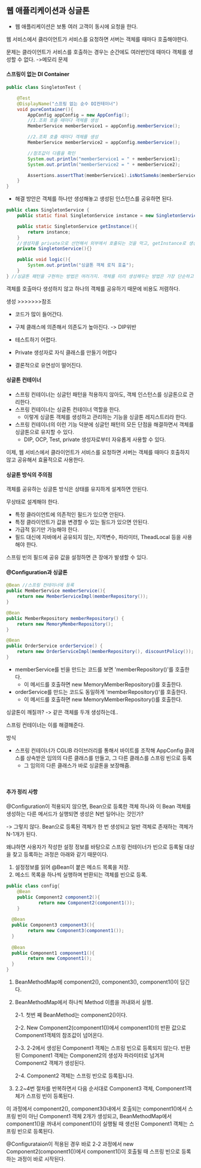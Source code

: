 ## 웹 애플리케이션과 싱글톤



* 웹 애플리케이션은 보통 여러 고객이 동시에 요청을 한다.

웹 서비스에서 클라이언트가 서비스를 요청하면 서버는 객체를 때마다 호출해야한다.

문제는 클라이언트가 서비스를 호출하는 경우는 순간에도 여러번인데 때마다 객체를 생성할 수 없다. ->메모리 문제



#### 스프링이 없는 DI Container

```java
public class SingletonTest {

    @Test
    @DisplayName("스프링 없는 순수 DI컨테이너")
    void pureContainer(){
        AppConfig appConfig = new AppConfig();
        //1.조회 호출 때마다 객체를 생성
        MemberService memberService1 = appConfig.memberService();

        //2.조회 호출 때마다 객체를 생성
        MemberService memberService2 = appConfig.memberService();

        //참조값이 다름을 확인
        System.out.println("memberService1 = " + memberService1);
        System.out.println("memberService2 = " + memberService2);

        Assertions.assertThat(memberService1).isNotSameAs(memberService2);
    }
}
```



* 해결 방안은 객체를 하나만 생성해놓고 생성된 인스턴스를 공유하면 된다.



```java
public class SingletonService {
    public static final SingletonService instance = new SingletonService();

    public static SingletonService getInstance(){
        return instance;
    }
    //생성자를 private으로 선언해서 외부에서 호출되는 것을 막고, getInstance로 생성하게 유도, 불필요함 방지.
    private SingletonService(){}

    public void logic(){
        System.out.println("싱글톤 객체 로직 호출");
    }
} //싱글톤 패턴을 구현하는 방법은 여러가지. 객체를 미리 생성해두는 방법은 가장 단순하고 안전한 방법이다.
```



객체를 호출마다 생성하지 않고 하나의 객체를 공유하기 때문에 비용도 저렴하다.

생성 >>>>>>>참조



* 코드가 많이 들어간다.
* 구체 클래스에 의존해서 의존도가 높아진다. -> DIP위반

* 테스트하기 어렵다.
* Private 생성자로 자식 클래스를 만들기 어렵다
* 결론적으로 유연성이 떨어진다.



#### 싱글톤 컨테이너 



* 스프링 컨테이너는 싱글턴 패턴을 적용하지 않아도, 객체 인스턴스를 싱글톤으로 관리한다.
* 스프링 컨테이너는 싱글톤 컨테이너 역할을 한다. 
  * 이렇게 싱글톤 객체를 생성하고 관리하는 기능을 싱글톤 레지스트리라 한다.
* 스프링 컨테이너의 이런 기능 덕분에 싱글턴 패턴의 모든 단점을 해결하면서 객체를 싱글톤으로 유지할 수 있다.
  * DIP, OCP, Test, private 생성자로부터 자유롭게 사용할 수 있다.



이제, 웹 서비스에서 클라이언트가 서비스를 요청하면 서버는 객체를 때마다 호출하지 않고 공유해서 효율적으로 사용한다.



#### 싱글톤 방식의 주의점

객체를 공유하는 싱글톤 방식은 상태를 유지하게 설계하면 안된다.

무상태로 설계해야 한다.

- 특정 클라이언트에 의존적인 필드가 있으면 안된다.
- 특정 클라이언트가 값을 변경할 수 있는 필드가 있으면 안된다.
- 가급적 읽기만 가능해야 한다.
- 필드 대신에 자바에서 공유되지 않는, 지역변수, 파라미터, TheadLocal 등을 사용해야 한다.

스프링 빈의 필드에 공유 값을 설정하면 큰 장애가 발생할 수 있다.



#### @Configuration과 싱글톤

```java
@Bean //스프링 컨테이너에 등록
public MemberService memberService(){
    return new MemberServiceImpl(memberRepository());
}

@Bean
public MemberRepository memberRepository() {
    return new MemoryMemberRepository();
}

@Bean
public OrderService orderService() {
    return new OrderServiceImpl(memberRepository(), discountPolicy());
}
```



- memberService를 빈을 만드는 코드를 보면 'memberRepository()'를 호출한다.
  - 이 메서드를 호출하면 new MemoryMemberRepository()를 호출한다.
- orderService를 만드는 코드도 동일하게 'memberRepository()'를 호출한다.
  - 이 메서드를 호출하면 new MemoryMemberRepository()를 호출한다.



싱글톤이 깨질까? -> 같은 객체를 두개 생성하는데..

스프링 컨테이너는 이를 해결해준다.

방식

- 스프링 컨테이너가 CGLIB 라이브러리를 통해서 바이트를 조작해 AppConfig 클래스를 상속받은 임의의 다른 클래스를 만들고, 그 다른 클래스를 스프링 빈으로 등록
  - 그 임의의 다른 클래스가 바로 싱글톤을 보장해줌.

​	

#### 추가 정리 사항

@Configuration이 적용되지 않으면, Bean으로 등록한 객체 하나와 이 Bean 객체를 생성하는 다른 메서드가 실행되면 생성은 N번 일어나는 것인가?

-> 그렇지 않다. Bean으로 등록된 객체가 한 번 생성되고 일반 객체로 존재하는 객체가 N-1개가 된다.

왜냐하면 사용자가 작성한 설정 정보를 바탕으로 스프링 컨테이너가 빈으로 등록될 대상을 찾고 등록하는 과정은 아래와 같기 때문이다.

1. 설정정보를 읽어 @Bean이 붙은 메소드 목록을 저장.
2. 메소드 목록을 하나씩 실행하며 반환되는 객체를 빈으로 등록.

```java
public class config{
	@Bean
	public Component2 component2(){
			return new Component2(component1());
	}
  
  @Bean
  public Component3 component3(){
    	return new Component3(component1());
  }
  
  @Bean
  public Component1 component1(){
    	return new Component1();
  }
}
```



1. BeanMethodMap에 component2(), component3(), component1()이 담긴다.

2. BeanMethodMap에서 하나씩 Method 이름을 꺼내와서 실행.

   2-1. 첫번 째 BeanMethod는 component2()이다.

   2-2. New Component2(component1())에서 component1()의 반환 값으로 Component1객체의 참조값이 넘어온다.

   2-3. 2-2에서 생성된 Component1 객체는 스프링 빈으로 등록되지 않는다. 반환된 Component1 객체는 Component2의 생성자 파라미터로 넘겨져 Component2 객체가 생성된다.

   2-4. Component2 객체는 스프링 빈으로 등록됩니다.

3. 2.2~4번 절차를 반복하면서 다음 순서대로 Component3 객체, Component1객체가 스프링 빈이 등록된다.

이 과정에서 component2(), component3()내에서 호출되는 component1()에서 스프링 빈이 아닌 Component1 객체 2개가 생성되고,  BeanMethodMap에서 component1()을 꺼내서 component1()이 실행될 때 생선된 Component1 객체는 스프링 빈으로 등록된다.

@Configurataion이 적용된 경우 바로 2-2 과정에서 new Component2(component1())에서 component1()이 호출될 때 스프링 빈으로 등록하는 과정이 바로 시작된다.
